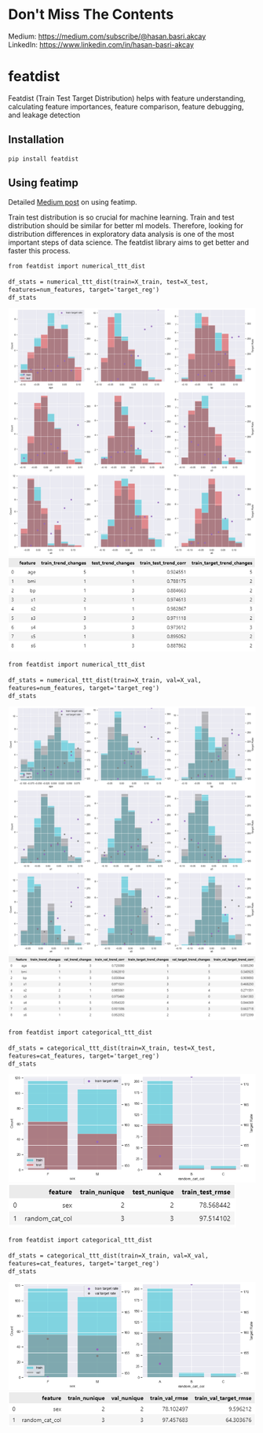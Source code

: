 # Don't Miss The Contents
Medium: https://medium.com/subscribe/@hasan.basri.akcay <br />
LinkedIn: https://www.linkedin.com/in/hasan-basri-akcay

# featdist
Featdist (Train Test Target Distribution) helps with feature understanding, calculating feature importances, feature comparison, feature debugging, and leakage detection

## Installation
```
pip install featdist
```

## Using featimp
Detailed [Medium post](https://medium.com/@hasan.basri.akcay) on using featimp.

Train test distribution is so crucial for machine learning. Train and test distribution should be similar for better ml models. Therefore, looking for distribution differences in exploratory data analysis is one of the most important steps of data science. The featdist library aims to get better and faster this process.

```
from featdist import numerical_ttt_dist

df_stats = numerical_ttt_dist(train=X_train, test=X_test, features=num_features, target='target_reg')
df_stats
```
<img src="/outputs/numerical_ttt_train_test.png?raw=true"/>
<img src="/outputs/numerical_ttt_train_test_df.png?raw=true"/>

```
from featdist import numerical_ttt_dist

df_stats = numerical_ttt_dist(train=X_train, val=X_val, features=num_features, target='target_reg')
df_stats
```
<img src="/outputs/numerical_ttt_train_val.png?raw=true"/>
<img src="/outputs/numerical_ttt_train_val_df.png?raw=true"/>

```
from featdist import categorical_ttt_dist

df_stats = categorical_ttt_dist(train=X_train, test=X_test, features=cat_features, target='target_reg')
df_stats
```
<img src="/outputs/categorical_ttt_train_test.png?raw=true"/>
<img src="/outputs/categorical_ttt_train_test_df.png?raw=true"/>

```
from featdist import categorical_ttt_dist

df_stats = categorical_ttt_dist(train=X_train, val=X_val, features=cat_features, target='target_reg')
df_stats
```
<img src="/outputs/categorical_ttt_train_val.png?raw=true"/>
<img src="/outputs/categorical_ttt_train_val_df.png?raw=true"/>

